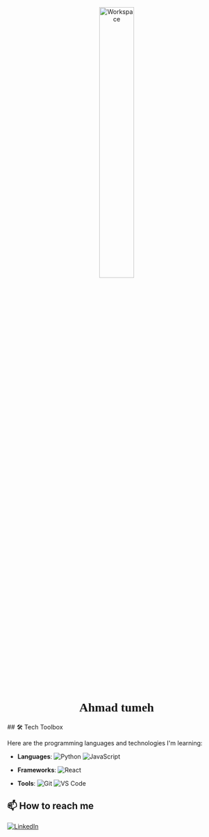 <div align="center">
  <img src="https://github.com/SP-XD/SP-XD/blob/main/images/dev-working_rounded.gif?raw=true" href="https://github.com/sp-xd" alt="Workspace"  width="40%"/><br> 
  <h1 style="font-family: Georgia, 'Times New Roman', Times, serif;">Ahmad tumeh</h1>

</div>
## 🛠️ Tech Toolbox

Here are the programming languages and technologies I'm learning:

- **Languages**: 
   ![Python](https://img.shields.io/badge/Python-3776AB?style=flat&logo=python&logoColor=white)
   ![JavaScript](https://img.shields.io/badge/JavaScript-F7DF1E?style=flat&logo=javascript&logoColor=black)
  
- **Frameworks**:
   ![React](https://img.shields.io/badge/React-61DAFB?style=flat&logo=react&logoColor=black)
  
- **Tools**:
   ![Git](https://img.shields.io/badge/Git-F05032?style=flat&logo=git&logoColor=white)
   ![VS Code](https://img.shields.io/badge/VS_Code-007ACC?style=flat&logo=visual-studio-code&logoColor=white)

## 📫 How to reach me
[![LinkedIn](https://img.shields.io/badge/LinkedIn-0077B5?style=flat&logo=linkedin&logoColor=white)](www.linkedin.com/in/ahmad-tumeh-332b90335)
